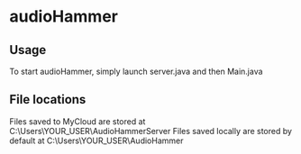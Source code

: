 # audioHammer
## Usage
To start audioHammer, simply launch server.java and then Main.java
## File locations
Files saved to MyCloud are stored at C:\Users\YOUR_USER\AudioHammerServer
Files saved locally are stored by default at C:\Users\YOUR_USER\AudioHammer
